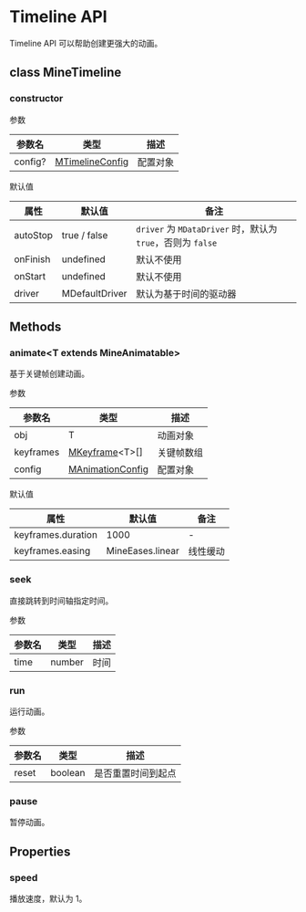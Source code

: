 # Timeline API

Timeline API 可以帮助创建更强大的动画。

## class MineTimeline

### constructor

参数

| 参数名 | 类型 | 描述 |
| --- | --- | --- |
| config? | [MTimelineConfig](/api/types/#mtimelineconfig) | 配置对象 |

默认值

| 属性 | 默认值 | 备注 |
| --- | --- | --- |
| autoStop | true / false | `driver` 为 `MDataDriver` 时，默认为 `true`，否则为 `false` |
| onFinish | undefined | 默认不使用 |
| onStart | undefined | 默认不使用 |
| driver | MDefaultDriver | 默认为基于时间的驱动器 |

## Methods

### animate&lt;T extends MineAnimatable&gt;

基于关键帧创建动画。

参数

| 参数名 | 类型 | 描述 |
| --- | --- | --- |
| obj | T | 动画对象 |
| keyframes | [MKeyframe](/api/types/#mkeyframe-lt-t-extends-mineanimatable-gt)&lt;T&gt;[] | 关键帧数组 |
| config | [MAnimationConfig](/api/types/#manimationconfig) | 配置对象 |

默认值

| 属性 | 默认值 | 备注 |
| --- | --- | --- |
| keyframes.duration | 1000 | - |
| keyframes.easing | MineEases.linear | 线性缓动 |

### seek

直接跳转到时间轴指定时间。

参数

| 参数名 | 类型 | 描述 |
| --- | --- | --- |
| time | number | 时间 |

### run

运行动画。

参数

| 参数名 | 类型 | 描述 |
| --- | --- | --- |
| reset | boolean | 是否重置时间到起点 |

### pause

暂停动画。

## Properties

### speed

播放速度，默认为 1。